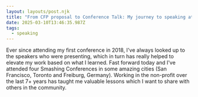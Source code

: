 ```yaml
---
layout: layouts/post.njk
title: "From CFP proposal to Conference Talk: My journey to speaking at a conference"
date: 2025-03-10T13:46:35.987Z
tags:
  - speaking
---
```

E﻿ver since attending my first conference in 2018, I've always looked up to the speakers who were presenting, which in turn has really helped to elevate my work based on what I learned. Fast forward today and I've attended four Smashing Conferences in some amazing cities (San Francisco, Toronto and Freiburg, Germany). Working in the non-profit over the last 7+ years has taught me valuable lessons which I want to share with others in the community.